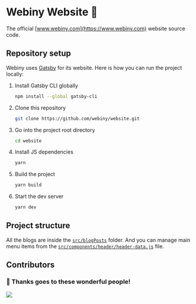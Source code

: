 # Webiny Website 📝

The official [www.webiny.com](https://www.webiny.com) website source code.

## Repository setup
Webiny uses [Gatsby](https://www.gatsbyjs.com/) for its website. Here is how you can run the project locally:

1. Install Gatsby CLI globally

    ```sh
    npm install --global gatsby-cli
    ```

2. Clone this repository

    ```sh
    git clone https://github.com/webiny/website.git
    ```

3. Go into the project root directory

    ```sh
    cd website
    ```

4. Install JS dependencies

    ```sh
    yarn
    ```

4. Build the project

    ```sh
    yarn build
    ```

5. Start the dev server

    ```sh
    yarn dev
    ```

## Project structure
All the blogs are inside the [`src/blogPosts`](https://github.com/webiny/website/tree/master/src/blogPosts) folder. And you can manage main menu items from the [`src/components/header/header-data.js`](https://github.com/webiny/website/blob/master/src/components/header/header-data.js) file.

## Contributors

### 🧡 Thanks goes to these wonderful people!
<a href="https://github.com/webiny/website/graphs/contributors">
  <img src="https://contrib.rocks/image?repo=webiny/website" />
</a>